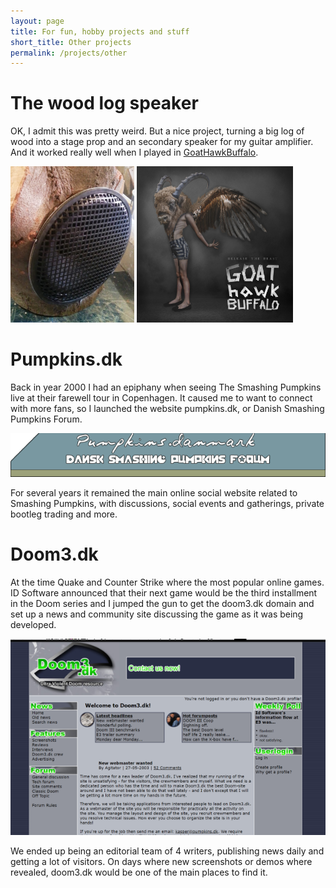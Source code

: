 ```yaml
---
layout: page
title: For fun, hobby projects and stuff
short_title: Other projects
permalink: /projects/other
---
```


# The wood log speaker

OK, I admit this was pretty weird. But a nice project, turning a big log of wood into a stage prop and an secondary speaker for my guitar amplifier. And it worked really well when I played in <a href="https://open.spotify.com/album/4NxOYLN6f7ZQdBvQQkfmr2">GoatHawkBuffalo</a>.

<img src="/assets/woodspeaker.png" height="250" />
<img src="/assets/goathawkbuffalo.png" height="250" />

# Pumpkins.dk

Back in year 2000 I had an epiphany when seeing The Smashing Pumpkins live at their farewell tour in Copenhagen. It caused me to want to connect with more fans, so I launched the website pumpkins.dk, or Danish Smashing Pumpkins Forum.

<img src="/assets/pumpkinsdk.png" />

For several years it remained the main online social website related to Smashing Pumpkins, with discussions, social events and gatherings, private bootleg trading and more.

# Doom3.dk

At the time Quake and Counter Strike where the most popular online games. ID Software announced that their next game would be the third installment in the Doom series and I jumped the gun to get the doom3.dk domain and set up a news and community site discussing the game as it was being developed.

<img src="/assets/doom3dk.png" />

We ended up being an editorial team of 4 writers, publishing news daily and getting a lot of visitors. On days where new screenshots or demos where revealed, doom3.dk would be one of the main places to find it.
